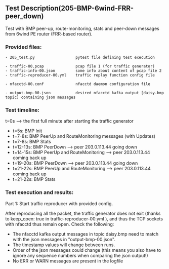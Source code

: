 ## Test Description(205-BMP-6wind-FRR-peer_down)

Test with BMP peer-up, route-monitoring, stats and peer-down messages from 6wind PE router (FRR-based router).

### Provided files:
```
- 205_test.py                  pytest file defining test execution

- traffic-00.pcap              pcap file 1 (for traffic generator)
- traffic-info-00.json         some info about content of pcap file 2
- traffic-reproducer-00.yml    traffic replay function config file

- nfacctd-00.conf              nfacctd daemon configuration file

- output-bmp-00.json           desired nfacctd kafka output [daisy.bmp topic] containing json messages
```

### Test timeline:

t=0s --> the first full minute after starting the traffic generator

- t=5s: BMP Init
- t=7-8s: BMP PeerUp and RouteMonitoring messages (with Updates)
- t=7-8s: BMP Stats
- t=12-13s: BMP PeerDown
        --> peer 203.0.113.44 going down
- t=14-15s: BMP PeerUp and RouteMonitoring
        --> peer 203.0.113.44 coming back up
- t=19-20s: BMP PeerDown
        --> peer 203.0.113.44 going down
- t=21-22s: BMP PeerUp and RouteMonitoring
        --> peer 203.0.113.44 coming back up
- t=21-22s: BMP Stats

### Test execution and results:

Part 1: Start traffic reproducer with provided config. 

After reproducing all the packet, the traffic generator does not exit (thanks to keep_open: true in traffic-reproducer-00.yml ), and thus the TCP sockets with nfacctd thus remain open. 
Check the following:

- The nfacctd kafka output messages in topic daisy.bmp need to match with  the json messages in "output-bmp-00.json".
- The timestamp values will change between runs.
- Order of the json messages could change (this means you also have to ignore any sequence numbers when comparing the json output!)
- No ERR or WARN messages are present in the logfile
